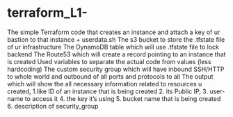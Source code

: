 # terraform_L1-
The simple Terraform code that creates an instance and attach a key of ur bastion to that instance + userdata.sh
The s3 bucket to store the .tfstate file of ur infrastructure The DynamoDB table which will use .tfstate file to lock backend The Route53 which will create a record pointing to an instance that is created Used variables to separate the actual code from values (less hardcoding)
The custom security group which will have inbound SSH/HTTP to whole world and outbound of all ports and protocols to all The output which will show the all necessary information related to resources u created, 1.like ID of an instance that is being created 2. its Public IP, 3. user-name to access it 4. the key it’s using 5. bucket name that is being created 6. description of security_group
